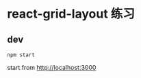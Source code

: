# react-grid-layout 练习

## dev

`npm start` 

start from [http://localhost:3000](http://localhost:3000)


